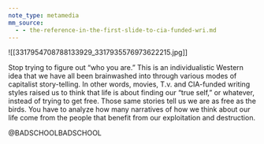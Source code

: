 ```yaml
---
note_type: metamedia
mm_source:
  - - the-reference-in-the-first-slide-to-cia-funded-wri.md
---
```


![[3317954708788133929_3317935576973622215.jpg]]

Stop trying to figure out “who you are.”
This is an individualistic Western idea that
we have all been brainwashed into through
various modes of capitalist story-telling. In
other words, movies, T.v. and CIA-funded
writing styles raised us to think that life is
about finding our “true self,” or whatever,
instead of trying to get free. Those same
stories tell us we are as free as the birds.
You have to analyze how many narratives
of how we think about our life come from
the people that benefit from our
exploitation and destruction.

@BADSCHOOLBADSCHOOL

